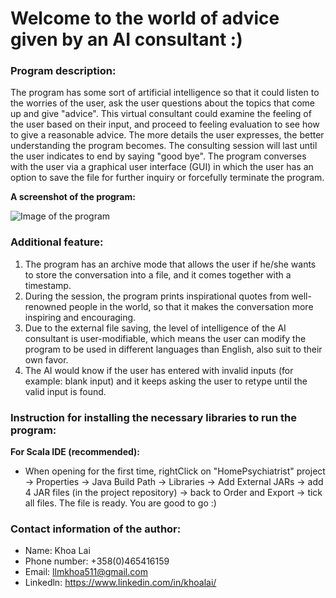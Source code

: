 # Welcome to the world of advice given by an AI consultant :)

### Program description:
The program has some sort of artificial intelligence so that it could listen to the worries of the user, ask the user questions about the topics that come up and give "advice". This virtual consultant could examine the feeling of the user based on their input, and proceed to feeling evaluation to see how to give a reasonable advice. The more details the user expresses, the better understanding the program becomes. The consulting session will last until the user indicates to end by saying "good bye". The program converses with the user via a graphical user interface (GUI) in which the user has an option to save the file for further inquiry or forcefully terminate the program. 

**A screenshot of the program:**


![Image of the program](https://i.ibb.co/vZP5RVt/Screenshot-2019-11-27-at-5-29-21-PM.png)

### Additional feature:
1. The program has an archive mode that allows the user if he/she wants to store the conversation into a file, and it comes together with a timestamp.
2. During the session, the program prints inspirational quotes from well-renowned people in the world, so that it makes the conversation more inspiring and encouraging.
3. Due to the external file saving, the level of intelligence of the AI consultant is user-modifiable, which means the user can modify the program to be used in different languages than English, also suit to their own favor. 
4. The AI would know if the user has entered with invalid inputs (for example: blank input) and it keeps asking the user to retype until the valid input is found. 

### Instruction for installing the necessary libraries to run the program:
**For Scala IDE (recommended):**
- When opening for the first time, rightClick on "HomePsychiatrist" project -> Properties 
-> Java Build Path -> Libraries -> Add External JARs -> add 4 JAR files (in the project repository)
-> back to Order and Export -> tick all files. The file is ready. You are good to go :) 

### Contact information of the author:
- Name: Khoa Lai
- Phone number: +358(0)465416159
- Email: llmkhoa511@gmail.com
- Linkedln: https://www.linkedin.com/in/khoalai/



